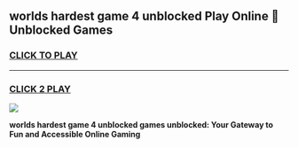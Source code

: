 
## worlds hardest game 4 unblocked Play Online 👋 Unblocked Games
<h3>
<a href="https://premium.freeplayer.one?title=worlds_hardest_game_4_unblocked&ref=19F">CLICK TO PLAY</a></h3>
<hr>

<h3>
<a href="https://premium.freeplayer.one?title=worlds_hardest_game_4_unblocked&ref=19F">CLICK 2 PLAY</a>
  
</h3>

<a href="https://premium.freeplayer.one?title=worlds_hardest_game_4_unblocked&ref=19F"><img src="https://clearcache.store/games.png"></a>


**worlds hardest game 4 unblocked games unblocked: Your Gateway to Fun and Accessible Online Gaming**
